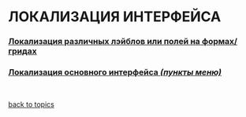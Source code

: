 # ЛОКАЛИЗАЦИЯ ИНТЕРФЕЙСА

### [Локализация различных лэйблов или полей на формах/гридах](https://github.com/CrappyCodeMaker/ECCENTEX-KNOWLEGE/blob/main/Content/6%20Localization/L1.md)
### [Локализация основного интерфейса _(пункты меню)_](https://github.com/CrappyCodeMaker/ECCENTEX-KNOWLEGE/blob/main/Content/6%20Localization/L2.md)


<br/>

[back to topics](https://github.com/CrappyCodeMaker/ECCENTEX-KNOWLEGE/blob/main/Content/0%20Topics/README.md)